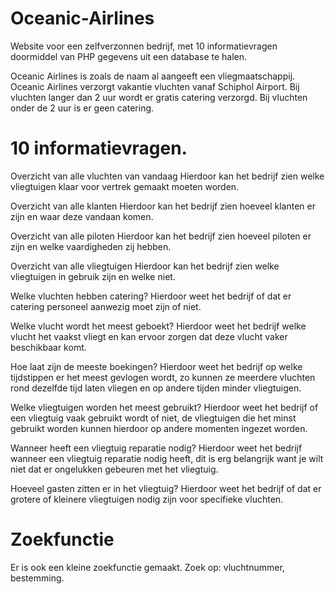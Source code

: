 # Oceanic-Airlines
Website voor een zelfverzonnen bedrijf, met 10 informatievragen doormiddel van PHP gegevens uit een database te halen.

Oceanic Airlines is zoals de naam al aangeeft een vliegmaatschappij. Oceanic Airlines verzorgt vakantie vluchten vanaf Schiphol Airport. Bij vluchten langer dan 2 uur wordt er gratis catering verzorgd. Bij vluchten onder de 2 uur is er geen catering. 

# 10 informatievragen.
Overzicht van alle vluchten van vandaag
Hierdoor kan het bedrijf zien welke vliegtuigen klaar voor vertrek gemaakt moeten worden.

Overzicht van alle klanten
Hierdoor kan het bedrijf zien hoeveel klanten er zijn en waar deze vandaan komen.

Overzicht van alle piloten
Hierdoor kan het bedrijf zien hoeveel piloten er zijn en welke vaardigheden zij hebben.

Overzicht van alle vliegtuigen
Hierdoor kan het bedrijf zien welke vliegtuigen in gebruik zijn en welke niet.

Welke vluchten hebben catering?
Hierdoor weet het bedrijf of dat er catering personeel aanwezig moet zijn of niet.

Welke vlucht wordt het meest geboekt?
Hierdoor weet het bedrijf welke vlucht het vaakst vliegt en kan ervoor zorgen dat deze vlucht vaker beschikbaar komt.

Hoe laat zijn de meeste boekingen?
Hierdoor weet het bedrijf op welke tijdstippen er het meest gevlogen wordt, zo kunnen ze meerdere vluchten rond dezelfde tijd laten vliegen en op andere tijden minder vliegtuigen.

Welke vliegtuigen worden het meest gebruikt?
Hierdoor weet het bedrijf of een vliegtuig vaak gebruikt wordt of niet, de vliegtuigen die het minst gebruikt worden kunnen hierdoor op andere momenten ingezet worden.

Wanneer heeft een vliegtuig reparatie nodig?
Hierdoor weet het bedrijf wanneer een vliegtuig reparatie nodig heeft, dit is erg belangrijk want je wilt niet dat er ongelukken gebeuren met het vliegtuig.

Hoeveel gasten zitten er in het vliegtuig?
Hierdoor weet het bedrijf of dat er grotere of kleinere vliegtuigen nodig zijn voor specifieke vluchten.

# Zoekfunctie
Er is ook een kleine zoekfunctie gemaakt.
Zoek op: vluchtnummer, bestemming.
